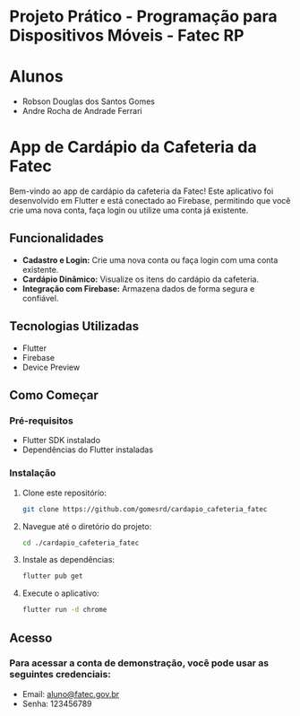 # Projeto Prático - Programação para Dispositivos Móveis - Fatec RP
# Alunos
- Robson Douglas dos Santos Gomes
- Andre Rocha de Andrade Ferrari


# App de Cardápio da Cafeteria da Fatec

Bem-vindo ao app de cardápio da cafeteria da Fatec! Este aplicativo foi desenvolvido em Flutter e está conectado ao Firebase, permitindo que você crie uma nova conta, faça login ou utilize uma conta já existente.

## Funcionalidades

- **Cadastro e Login:** Crie uma nova conta ou faça login com uma conta existente.
- **Cardápio Dinâmico:** Visualize os itens do cardápio da cafeteria.
- **Integração com Firebase:** Armazena dados de forma segura e confiável.

## Tecnologias Utilizadas

- Flutter
- Firebase
- Device Preview

## Como Começar

### Pré-requisitos

- Flutter SDK instalado
- Dependências do Flutter instaladas

### Instalação

1. Clone este repositório:
   ```bash
   git clone https://github.com/gomesrd/cardapio_cafeteria_fatec

2. Navegue até o diretório do projeto:
    ```bash
   cd ./cardapio_cafeteria_fatec
   
3. Instale as dependências:
   ```bash
   flutter pub get

4. Execute o aplicativo:
   ```bash
   flutter run -d chrome

## Acesso
### Para acessar a conta de demonstração, você pode usar as seguintes credenciais:

- Email: aluno@fatec.gov.br
- Senha: 123456789